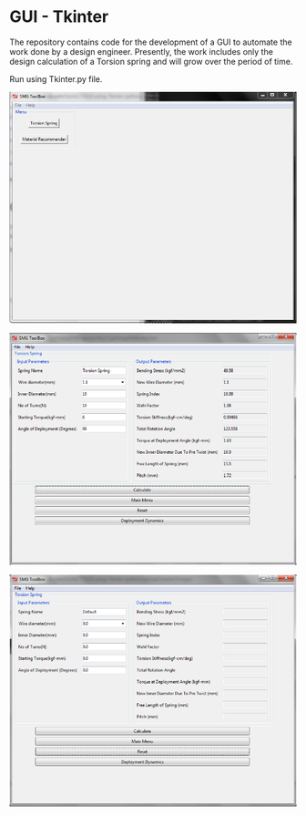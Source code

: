 # GUI - Tkinter

The repository contains code for the development of a GUI to automate the work done by a design engineer. Presently, the work includes 
only the design calculation of a Torsion spring and will grow over the period of time.

Run using Tkinter.py file.

![alt text](Images/GUI.png)

![alt text](Images/GUI_1.png)

![alt text](Images/GUI_2.png)
